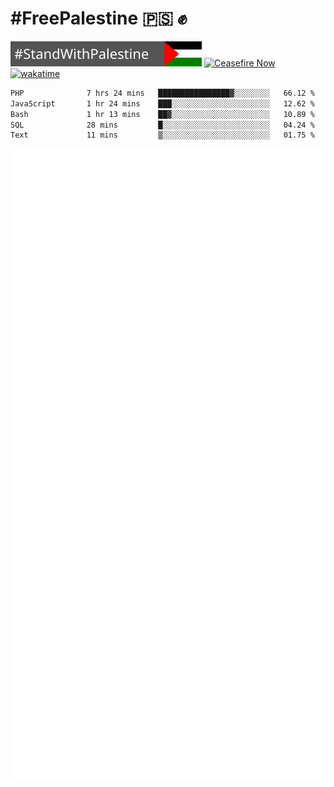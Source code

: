 # #FreePalestine 🇵🇸 ✊

[![github](https://raw.githubusercontent.com/saedyousef/StandWithPalestine/main/badges/flat/StandWithPalestine.svg)](https://github.com/saedyousef/StandWithPalestine)
[![Ceasefire Now](https://badge.techforpalestine.org/default)](https://techforpalestine.org/learn-more)
[![wakatime](https://wakatime.com/badge/user/03bf07e2-4c78-4826-8603-8922f0241061.svg)](https://wakatime.com/@03bf07e2-4c78-4826-8603-8922f0241061)
<!-- [![committers.top badge](https://user-badge.committers.top/jordan_private/saedyousef.svg)](https://user-badge.committers.top/jordan_private/saedyousef) -->

<!-- ![Profile Views](https://visitor-badge.glitch.me/badge?page_id=saedyousef.saedyousef&left_color=grey&right_color=blue&left_text=👀+Profile+Views) -->



<!-- <img src="https://github-readme-stats.vercel.app/api?username=saedyousef&show_icons=true&count_private=true" width="100%" /> --> 

<!--START_SECTION:waka-->

```txt
PHP              7 hrs 24 mins   ████████████████▓░░░░░░░░   66.12 %
JavaScript       1 hr 24 mins    ███░░░░░░░░░░░░░░░░░░░░░░   12.62 %
Bash             1 hr 13 mins    ██▓░░░░░░░░░░░░░░░░░░░░░░   10.89 %
SQL              28 mins         █░░░░░░░░░░░░░░░░░░░░░░░░   04.24 %
Text             11 mins         ▒░░░░░░░░░░░░░░░░░░░░░░░░   01.75 %
```

<!--END_SECTION:waka-->
    
<!-- ![github contribution grid snake animation](https://raw.githubusercontent.com/saedyousef/saedyousef/output/github-contribution-grid-snake.svg) -->


![Metrics](./github-metrics.svg)